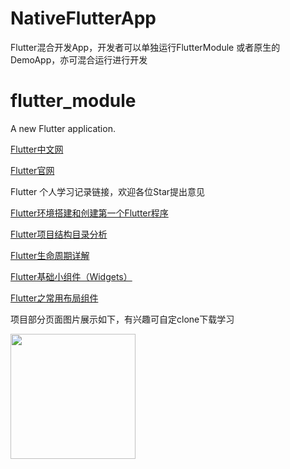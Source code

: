 # NativeFlutterApp
Flutter混合开发App，开发者可以单独运行FlutterModule  或者原生的DemoApp，亦可混合运行进行开发
# flutter_module

A new Flutter application.

[Flutter中文网](https://flutterchina.club/)

[Flutter官网](https://github.com/flutter/flutter)

Flutter 个人学习记录链接，欢迎各位Star提出意见

[Flutter环境搭建和创建第一个Flutter程序](https://www.jianshu.com/p/dcf025dde34c)

[Flutter项目结构目录分析](https://www.jianshu.com/p/759d26c9fcc7)

[Flutter生命周期详解](https://www.jianshu.com/p/00ff0c2b8336)

[Flutter基础小组件（Widgets）](https://www.jianshu.com/p/38660eaa385a)

[Flutter之常用布局组件](https://www.jianshu.com/p/5a01cbc7bee3)

项目部分页面图片展示如下，有兴趣可自定clone下载学习

<img src="https://github.com/wang709693972wei/NativeFlutterApp/blob/master/lib/demo/imageshow/image_show1.png" width="200">
